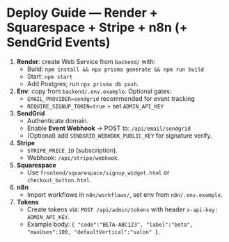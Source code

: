# Deploy Guide — Render + Squarespace + Stripe + n8n (+ SendGrid Events)

1) **Render**: create Web Service from `backend/` with:
   - Build: `npm install && npx prisma generate && npm run build`
   - Start: `npm start`
   - Add Postgres; run `npx prisma db push`.
2) **Env**: copy from `backend/.env.example`. Optional gates:
   - `EMAIL_PROVIDER=sendgrid` recommended for event tracking
   - `REQUIRE_SIGNUP_TOKEN=true` + set `ADMIN_API_KEY`
3) **SendGrid**
   - Authenticate domain.
   - Enable **Event Webhook** → POST to: `/api/email/sendgrid`
   - (Optional) add `SENDGRID_WEBHOOK_PUBLIC_KEY` for signature verify.
4) **Stripe**
   - `STRIPE_PRICE_ID` (subscription).
   - Webhook: `/api/stripe/webhook`.
5) **Squarespace**
   - Use `frontend/squarespace/signup_widget.html` or `checkout_button.html`.
6) **n8n**
   - Import workflows in `n8n/workflows/`, set env from `n8n/.env.example`.
7) **Tokens**
   - Create tokens via: `POST /api/admin/tokens` with header `x-api-key: ADMIN_API_KEY`.
   - Example body: `{ "code":"BETA-ABC123", "label":"beta", "maxUses":100, "defaultVertical":"salon" }`.

